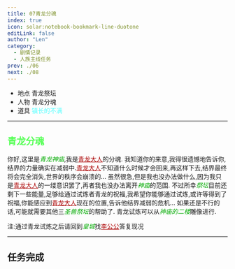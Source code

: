 ```yaml
---
title: 07青龙分魂
index: true
icon: solar:notebook-bookmark-line-duotone
editLink: false
author: "Len"
category:
  - 剧情记录
  - 人族主线任务
prev: ./06
next: ./08
---
```


- 地点 青龙祭坛
- 人物 青龙分魂
- 道具 <span style="color: #55FFFF;">镇长的不满</span>

------

## <span style="color:#55FF55;font-weight:bold;">青龙分魂</span>

你好,这里是<span style="color: #00AA00;"><span style="font-style: italic;">青龙神庙</span></span>,我是<span style="color: #AA0000;"><span style="text-decoration: underline;">青龙大人</span></span>的分魂.
我知道你的来意,我得很遗憾地告诉你,结界的力量确实在减弱中.<span style="color: #AA0000;"><span style="text-decoration: underline;">青龙大人</span></span>不知道什么时候才会回来,再这样下去,结界最终将会完全消失,世界的秩序会崩溃的…
虽然很急,但是我也没办法做什么,因为我只是<span style="color: #AA0000;"><span style="text-decoration: underline;">青龙大人</span></span>的一缕意识罢了,再者我也没办法离开<span style="color: #00AA00;"><span style="font-style: italic;">神庙</span></span>的范围.
不过所幸<span style="color: #00AA00;"><span style="font-style: italic;">祭坛</span></span>目前还剩下一些能量,足够给通过试炼者青龙的祝福,我希望你能够通过试炼,或许等得到了祝福,你能感应到<span style="color: #AA0000;"><span style="text-decoration: underline;">青龙大人</span></span>现在的位置,告诉他结界减弱的危机…
如果还是不行的话,可能就需要其他三<span style="color: #00AA00;"><span style="font-style: italic;">圣兽祭坛</span></span>的帮助了.
青龙试炼可以从<span style="color: #00AA00;"><span style="font-style: italic;">神庙的二楼</span></span>雕像进行.

注:通过青龙试炼之后请回到<span style="color: #00AA00;"><span style="font-style: italic;">皇城</span></span>找<span style="color: #AA0000;"><span style="text-decoration: underline;">李公公</span></span>答复现况

------

## 任务完成

